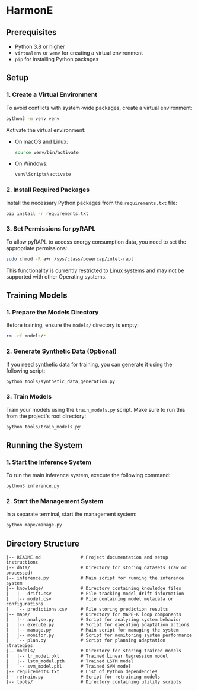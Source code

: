 # HarmonE

## Prerequisites

- Python 3.8 or higher
- `virtualenv` or `venv` for creating a virtual environment
- `pip` for installing Python packages

## Setup

### 1. Create a Virtual Environment

To avoid conflicts with system-wide packages, create a virtual environment:

```bash
python3 -m venv venv
```

Activate the virtual environment:

- On macOS and Linux:

  ```bash
  source venv/bin/activate
  ```

- On Windows:

  ```bash
  venv\Scripts\activate
  ```

### 2. Install Required Packages

Install the necessary Python packages from the `requirements.txt` file:

```bash
pip install -r requirements.txt
```

### 3. Set Permissions for pyRAPL

To allow pyRAPL to access energy consumption data, you need to set the appropriate permissions:

```bash
sudo chmod -R a+r /sys/class/powercap/intel-rapl
```

This functionality is currently restricted to Linux systems and may not be supported with other Operating systems.

## Training Models

### 1. Prepare the Models Directory

Before training, ensure the `models/` directory is empty:

```bash
rm -rf models/*
```

### 2. Generate Synthetic Data (Optional)

If you need synthetic data for training, you can generate it using the following script:

```bash
python tools/synthetic_data_generation.py
```

### 3. Train Models

Train your models using the `train_models.py` script. Make sure to run this from the project's root directory:

```bash
python tools/train_models.py
```

## Running the System

### 1. Start the Inference System

To run the main inference system, execute the following command:

```bash
python3 inference.py
```

### 2. Start the Management System

In a separate terminal, start the management system:

```bash
python mape/manage.py
```

## Directory Structure
```
|-- README.md               # Project documentation and setup instructions
|-- data/                   # Directory for storing datasets (raw or processed)
|-- inference.py            # Main script for running the inference system
|-- knowledge/              # Directory containing knowledge files
|   |-- drift.csv           # File tracking model drift information
|   |-- model.csv           # File containing model metadata or configurations
|   `-- predictions.csv     # File storing prediction results
|-- mape/                   # Directory for MAPE-K loop components
|   |-- analyse.py          # Script for analyzing system behavior
|   |-- execute.py          # Script for executing adaptation actions
|   |-- manage.py           # Main script for managing the system
|   |-- monitor.py          # Script for monitoring system performance
|   `-- plan.py             # Script for planning adaptation strategies
|-- models/                 # Directory for storing trained models
|   |-- lr_model.pkl        # Trained Linear Regression model
|   |-- lstm_model.pth      # Trained LSTM model
|   `-- svm_model.pkl       # Trained SVM model
|-- requirements.txt        # List of Python dependencies
|-- retrain.py              # Script for retraining models
|-- tools/                  # Directory containing utility scripts
```